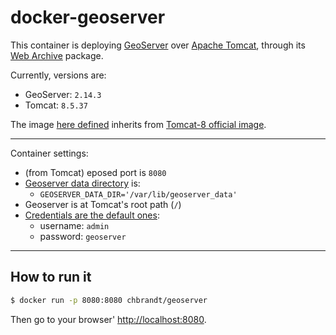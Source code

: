 # docker-geoserver

This container is deploying [GeoServer] over [Apache Tomcat], through its
[Web Archive] package.

Currently, versions are:
* GeoServer: `2.14.3`
* Tomcat: `8.5.37`

The image [here defined](./dockerfile/Dockerfile) inherits from [Tomcat-8 official image].

---
Container settings:
* (from Tomcat) eposed port is `8080`
* [Geoserver data directory][2] is:
  * `GEOSERVER_DATA_DIR='/var/lib/geoserver_data'`
* Geoserver is at Tomcat's root path (`/`)
* [Credentials are the default ones][1]:
  * username: `admin`
  * password: `geoserver`
---

[1]: https://docs.geoserver.org/latest/en/user/gettingstarted/web-admin-quickstart/index.html#logging-in
[2]: https://docs.geoserver.org/stable/en/user/datadirectory/setting.html

## How to run it

```bash
$ docker run -p 8080:8080 chbrandt/geoserver
```
Then go to your browser' <http://localhost:8080>.


[geoserver]: http://geoserver.org/
[apache tomcat]: http://tomcat.apache.org/
[web archive]: http://geoserver.org/release/stable/
[Tomcat-8 official image]: https://github.com/docker-library/tomcat/blob/master/8.5/jre8/Dockerfile
